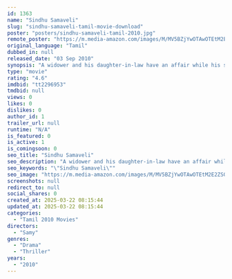 ```yaml
---
id: 1363
name: "Sindhu Samaveli"
slug: "sindhu-samaveli-tamil-movie-download"
poster: "posters/sindhu-samaveli-tamil-2010.jpg"
remote_poster: "https://m.media-amazon.com/images/M/MV5BZjYwOTAwOTEtM2E2ZS00YTJlLTk5YzEtZDZkMTc4NDAwMTNhXkEyXkFqcGdeQXVyOTk3NTc2MzE@._V1_SX300.jpg"
original_language: "Tamil"
dubbed_in: null
released_date: "03 Sep 2010"
synopsis: "A widower and his daughter-in-law have an affair while his son is away for a few days."
type: "movie"
rating: "4.6"
imdbid: "tt2296953"
tmdbid: null
views: 0
likes: 0
dislikes: 0
author_id: 1
trailer_url: null
runtime: "N/A"
is_featured: 0
is_active: 1
is_comingsoon: 0
seo_title: "Sindhu Samaveli"
seo_description: "A widower and his daughter-in-law have an affair while his son is away for a few days."
seo_keywords: "\"Sindhu Samaveli\""
seo_image: "https://m.media-amazon.com/images/M/MV5BZjYwOTAwOTEtM2E2ZS00YTJlLTk5YzEtZDZkMTc4NDAwMTNhXkEyXkFqcGdeQXVyOTk3NTc2MzE@._V1_SX300.jpg"
screenshots: null
redirect_to: null
social_shares: 0
created_at: 2025-03-22 08:15:44
updated_at: 2025-03-22 08:15:44
categories:
  - "Tamil 2010 Movies"
directors:
  - "Samy"
genres:
  - "Drama"
  - "Thriller"
years:
  - "2010"
---
```


